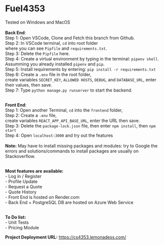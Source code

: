 # Fuel4353
Tested on Windows and MacOS<br><br>
**Back End**:<br>
Step 1: Open VSCode, Clone and Fetch this branch from Github.<br>
Step 2: In VSCode terminal, ```cd``` into root folder <br>where you can see ```Pipfile``` and ```requirements.txt```. <br>
Step 3: Delete the ```Pipfile``` here.<br>
Step 4: Create a virtual environment by typing in the terminal: ```pipenv shell```.<br>
Assumming you already installed ```pipenv``` and ```pip```.<br>
Step 5: Install requirements by entering: ```pip install -r requirements.txt```<br>
Step 6: Create a ```.env``` file in the root folder, <br>create variables ```SECRET_KEY```, ```ALLOWED HOSTS```, ```DEBUG```, and ```DATABASE_URL```, enter their values, then save.<br>
Step 7: Type ```python manage.py runserver``` to start the backend.<br><br>

**Front End**:<br>
Step 1: Open another Terminal, ```cd``` into the ```frontend``` folder,<br> 
Step 2: Create a ```.env``` file, <br>create variables ```REACT_APP_API_BASE_URL```, enter the URL then save.<br>
Step 3: Delete the ```package-lock.json``` file, then enter ```npm install```, then ```npm start```<br>
Step 4: Open ```localhost:3000``` and try out the features<br><br>
**Note:** May have to install missing packages and modules: try to Google the errors and solutions/commands to install packages are usually on Stackoverflow.
<br><br>

**Most features are available:**<br>
    - Log in / Register <br>
    - Profile Update <br>
    - Request a Quote <br>
    - Quote History <br>
    - Front End is hosted on Render.com<br>
    - Back End + PostgreSQL DB are hosted on Azure Web Service<br><br>

**To Do list:**<br>
    - Unit Tests<br>
    - Pricing Module<br>

**Project Deployment URL:** https://cs4353.lemonadess.com/<br>
